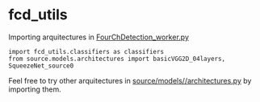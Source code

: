 # fcd_utils

Importing arquitectures in [FourChDetection_worker.py](../FourChDetection_worker.py)
``` 
import fcd_utils.classifiers as classifiers
from source.models.architectures import basicVGG2D_04layers, SqueezeNet_source0
```
Feel free to try other arquitectures in [source/models//architectures.py](../../../../models/architectures.py) by importing them.
